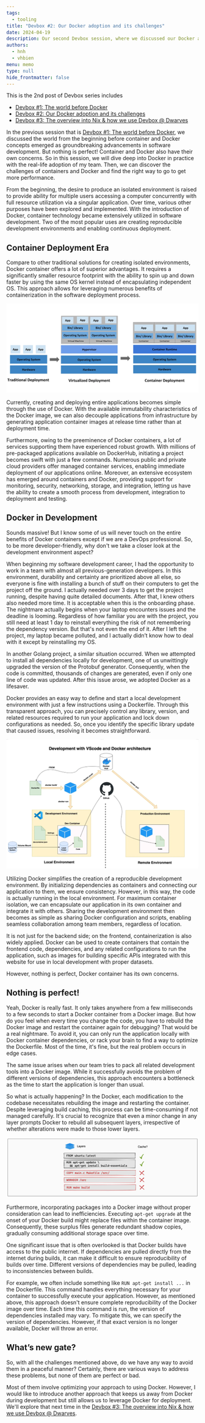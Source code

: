 ```yaml
---
tags: 
  - tooling
title: "Devbox #2: Our Docker adoption and its challenges"
date: 2024-04-19
description: Our second Devbox session, where we discussed our Docker adoption and challenges.
authors: 
  - hnh
  - vhbien
menu: memo
type: null
hide_frontmatter: false
---
```

This is the 2nd post of Devbox series includes

- [Devbox #1: The world before Docker](https://memo.d.foundation/playground/_memo/devbox-a-world-before-docker)
- [Devbox #2: Our Docker adoption and its challenges](https://memo.d.foundation/playground/_memo/devbox-docker-adoption-and-challenges)
- [Devbox #3: The overview into Nix & how we use Devbox @ Dwarves](https://memo.d.foundation/playground/_memo/devbox-nix-and-our-devbox-adoption)

In the previous session that is [Devbox #1: The world before Docker](https://memo.d.foundation/playground/_memo/devbox-a-world-before-docker), we discussed the world from the beginning before container and Docker concepts emerged as groundbreaking advancements in software development. But nothing is perfect! Container and Docker also have their own concerns. So in this session, we will dive deep into Docker in practice with the real-life adoption of my team. Then, we can discover the challenges of containers and Docker and find the right way to go to get more performance.

From the beginning, the desire to produce an isolated environment is raised to provide ability for multiple users accessing a computer concurrently with full resource utilization via a singular application. Over time, various other purposes have been explored and implemented. With the introduction of Docker, container technology became extensively utilized in software development. Two of the most popular uses are creating reproducible development environments and enabling continuous deployment.

## Container Deployment Era

Compare to other traditional solutions for creating isolated environments, Docker container offers a lot of superior advantages. It requires a significantly smaller resource footprint with the ability to spin up and down faster by using the same OS kernel instead of encapsulating independent OS. This approach allows for leveraging numerous benefits of containerization in the software deployment process.

![](assets/devbox-docker-adoption-and-challenges_01.webp)

Currently, creating and deploying entire applications becomes simple through the use of Docker. With the available immutability characteristics of the Docker image, we can also decouple applications from infrastructure by generating application container images at release time rather than at deployment time.

Furthermore, owing to the preeminence of Docker containers, a lot of services supporting them have experienced robust growth. With millions of pre-packaged applications available on DockerHub, initiating a project becomes swift with just a few commands. Numerous public and private cloud providers offer managed container services, enabling immediate deployment of our applications online. Moreover, an extensive ecosystem has emerged around containers and Docker, providing support for monitoring, security, networking, storage, and integration, letting us have the ability to create a smooth process from development, integration to deployment and testing.

## Docker in Development

Sounds massive! But I know some of us will never touch on the entire benefits of Docker containers except if we are a DevOps professional. So, to be more developer-friendly, why don't we take a closer look at the development environment aspect?

When beginning my software development career, I had the opportunity to work in a team with almost all previous-generation developers. In this environment, durability and certainty are prioritized above all else, so everyone is fine with installing a bunch of stuff on their computers to get the project off the ground. I actually needed over 3 days to get the project running, despite having quite detailed documents. After that, I knew others also needed more time. It is acceptable when this is the onboarding phase. The nightmare actually begins when your laptop encounters issues and the deadline is looming. Regardless of how familiar you are with the project, you still need at least 1 day to reinstall everything the risk of not remembering the dependency version. But that's not even the end of it. After I left the project, my laptop became polluted, and I actually didn’t know how to deal with it except by reinstalling my OS.

In another Golang project, a similar situation occurred. When we attempted to install all dependencies locally for development, one of us unwittingly upgraded the version of the Protobuf generator. Consequently, when the code is committed, thousands of changes are generated, even if only one line of code was updated. After this issue arose, we adopted Docker as a lifesaver.

Docker provides an easy way to define and start a local development environment with just a few instructions using a Dockerfile. Through this transparent approach, you can precisely control any library, version, and related resources required to run your application and lock down configurations as needed. So, once you identify the specific library update that caused issues, resolving it becomes straightforward.

![](assets/devbox-docker-adoption-and-challenges_02.webp)

Utilizing Docker simplifies the creation of a reproducible development environment. By initializing dependencies as containers and connecting our application to them, we ensure consistency. However, in this way, the code is actually running in the local environment. For maximum container isolation, we can encapsulate our application in its own container and integrate it with others. Sharing the development environment then becomes as simple as sharing Docker configuration and scripts, enabling seamless collaboration among team members, regardless of location.

It is not just for the backend side; on the frontend, containerization is also widely applied. Docker can be used to create containers that contain the frontend code, dependencies, and any related configurations to run the application, such as images for building specific APIs integrated with this website for use in local development with proper datasets.

However, nothing is perfect, Docker container has its own concerns.

## Nothing is perfect!

Yeah, Docker is really fast. It only takes anywhere from a few milliseconds to a few seconds to start a Docker container from a Docker image. But how do you feel when every time you change the code, you have to rebuild the Docker image and restart the container again for debugging? That would be a real nightmare. To avoid it, you can only run the application locally with Docker container dependencies, or rack your brain to find a way to optimize the Dockerfile. Most of the time, it's fine, but the real problem occurs in edge cases.

The same issue arises when our team tries to pack all related development tools into a Docker image. While it successfully avoids the problem of different versions of dependencies, this approach encounters a bottleneck as the time to start the application is longer than usual.

So what is actually happening? In the Docker, each modification to the codebase necessitates rebuilding the image and restarting the container. Despite leveraging build caching, this process can be time-consuming if not managed carefully. It's crucial to recognize that even a minor change in any layer prompts Docker to rebuild all subsequent layers, irrespective of whether alterations were made to those lower layers.

![](assets/devbox-docker-adoption-and-challenges_03.webp)

Furthermore, incorporating packages into a Docker image without proper consideration can lead to inefficiencies. Executing `apt-get upgrade` at the onset of your Docker build might replace files within the container image. Consequently, these surplus files generate redundant shadow copies, gradually consuming additional storage space over time.

One significant issue that is often overlooked is that Docker builds have access to the public internet. If dependencies are pulled directly from the internet during builds, it can make it difficult to ensure reproducibility of builds over time. Different versions of dependencies may be pulled, leading to inconsistencies between builds.

For example, we often include something like `RUN apt-get install ...` in the Dockerfile. This command handles everything necessary for your container to successfully execute your application. However, as mentioned above, this approach doesn't ensure complete reproducibility of the Docker image over time. Each time this command is run, the version of dependencies installed may vary. To mitigate this, we can specify the version of dependencies. However, if that exact version is no longer available, Docker will throw an error.

## What’s new gate?

So, with all the challenges mentioned above, do we have any way to avoid them in a peaceful manner? Certainly, there are various ways to address these problems, but none of them are perfect or bad.

Most of them involve optimizing your approach to using Docker. However, I would like to introduce another approach that keeps us away from Docker during development but still allows us to leverage Docker for deployment. We'll explore that next time in the [Devbox #3: The overview into Nix & how we use Devbox @ Dwarves](https://memo.d.foundation/playground/_memo/devbox-nix-and-our-devbox-adoption).
